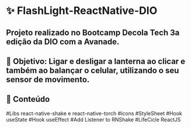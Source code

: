 # ✨ FlashLight-ReactNative-DIO
## Projeto realizado no Bootcamp Decola Tech 3a edição da DIO com a Avanade.
## 🎯 Objetivo: Ligar e desligar a lanterna ao clicar e também ao balançar o celular, utilizando o seu sensor de movimento.

## 📃 Conteúdo 
#Libs react-native-shake e react-native-torch
#icons
#StyleSheet
#Hook useState
#Hook useEffect
#Add Listener to RNShake
#LifeCicle ReactJS
